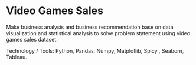 # Video Games Sales

Make business analysis and business recommendation base on data visualization and statistical analysis to solve problem statement using video games sales dataset.

Technology / Tools: Python, Pandas, Numpy, Matplotlib, Spicy , Seaborn, Tableau.
